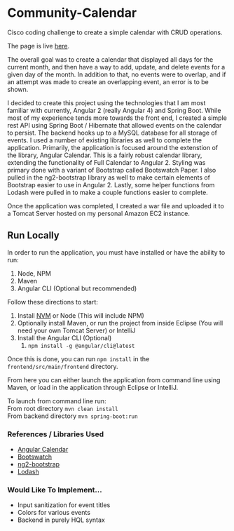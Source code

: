 # Community-Calendar
Cisco coding challenge to create a simple calendar with CRUD operations. 

The page is live [here](http://ec2-52-54-85-216.compute-1.amazonaws.com:8080/CalendarApp/).

The overall goal was to create a calendar that displayed all days for the current month, and then have a way to add, update, and delete events for a given day of the month. In addition to that, no events were to overlap, and if an attempt was made to create an overlapping event, an error is to be shown. 

I decided to create this project using the technologies that I am most familiar with currently, Angular 2 (really Angular 4) and Spring Boot. While most of my experience tends more towards the front end, I created a simple rest API using Spring Boot / Hibernate that allowed events on the calendar to persist. The backend hooks up to a MySQL database for all storage of events. I used a number of existing libraries as well to complete the application. Primarily, the application is focused around the extenstion of the library, Angular Calendar. This is a fairly robust calendar library, extending the functionality of Full Calendar to Angular 2. Styling was primary done with a variant of Bootstrap called Bootswatch Paper. I also pulled in the ng2-bootstrap library as well to make certain elements of Bootstrap easier to use in Angular 2. Lastly, some helper functions from Lodash were pulled in to make a couple functions easier to complete.

Once the application was completed, I created a war file and uploaded it to a Tomcat Server hosted on my personal Amazon EC2 instance. 

## Run Locally

In order to run the application, you must have installed or have the ability to run:

1. Node, NPM
2. Maven
3. Angular CLI (Optional but recommended)

Follow these directions to start:

1. Install [NVM](https://github.com/creationix/nvm#install-script) or Node (This will include NPM)
2. Optionally install Maven, or run the project from inside Eclipse (You will need your own Tomcat Server) or IntelliJ
3. Install the Angular CLI (Optional)
   1. `npm install -g @angular/cli@latest`

Once this is done, you can run `npm install` in the `frontend/src/main/frontend` directory.

From here you can either launch the application from command line using Maven, or load in the application through Eclipse or IntelliJ.

To launch from command line run:  
From root directory `mvn clean install`  
From backend directory `mvn spring-boot:run`

### References / Libraries Used
- [Angular Calendar](https://mattlewis92.github.io/angular-calendar/#/kitchen-sink)
- [Bootswatch](https://bootswatch.com/)
- [ng2-bootstrap](http://valor-software.com/ngx-bootstrap/#/)
- [Lodash](https://lodash.com/)

### Would Like To Implement...
- Input sanitization for event titles
- Colors for various events
- Backend in purely HQL syntax
